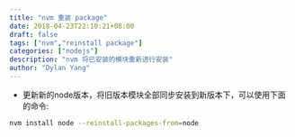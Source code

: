 ```yaml
---
title: "nvm 重装 package"
date: 2018-04-23T22:10:21+08:00
draft: false
tags: ["nvm","reinstall package"]
categories: ["nodejs"]
description: "nvm 将已安装的模块重新进行安装"
author: "Dylan Yang"
---
```


- 更新新的node版本，将旧版本模块全部同步安装到新版本下，可以使用下面的命令:

``` bash
nvm install node --reinstall-packages-from=node
```